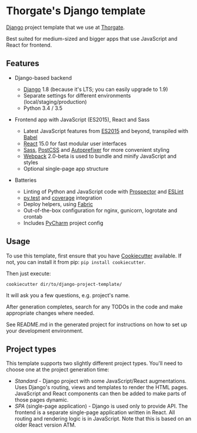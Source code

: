 # Thorgate's Django template

[Django](https://www.djangoproject.com/) project template that we use at [Thorgate](https://thorgate.eu).

Best suited for medium-sized and bigger apps that use JavaScript and React for frontend.


## Features

- Django-based backend

    - [Django](https://www.djangoproject.com/) 1.8 (because it's LTS; you can easily upgrade to 1.9)
    - Separate settings for different environments (local/staging/production)
    - Python 3.4 / 3.5

- Frontend app with JavaScript (ES2015), React and Sass

    - Latest JavaScript features from [ES2015](https://babeljs.io/docs/learn-es2015/) and beyond, transpiled with 
      [Babel](https://babeljs.io/)
    - [React](https://facebook.github.io/react/) 15.0 for fast modular user interfaces
    - [Sass](http://sass-lang.com/), [PostCSS](http://postcss.org/) and 
      [Autoprefixer](https://github.com/postcss/autoprefixer) for more convenient styling
    - [Webpack](https://webpack.github.io/) 2.0-beta is used to bundle and minify JavaScript and styles
    - Optional single-page app structure

- Batteries

    - Linting of Python and JavaScript code with [Prospector](http://prospector.landscape.io/) and 
      [ESLint](http://eslint.org/)
    - [py.test](http://pytest.org/) and [coverage](https://coverage.readthedocs.io/) integration
    - Deploy helpers, using [Fabric](http://www.fabfile.org/)
    - Out-of-the-box configuration for nginx, gunicorn, logrotate and crontab
    - Includes [PyCharm](https://www.jetbrains.com/pycharm/) project config


## Usage

To use this template, first ensure that you have
[Cookiecutter](http://cookiecutter.readthedocs.org/en/latest/readme.html) available. 
If not, you can install it from pip: `pip install cookiecutter`.

Then just execute:
    
    cookiecutter dir/to/django-project-template/

It will ask you a few questions, e.g. project's name.

After generation completes, search for any TODOs in the code and make appropriate changes where needed.

See README.md in the generated project for instructions on how to set up your development environment.


## Project types

This template supports two slightly different project types. You'll need to choose one at the project generation time:

- _Standard_ - Django project with some JavaScript/React augmentations. Uses Django's routing, views and templates to 
  render the HTML pages. JavaScript and React components can then be added to make parts of those pages dynamic.
- _SPA_ (single-page application) - Django is used only to provide API. The frontend is a separate single-page
  application written in React. All routing and rendering logic is in JavaScript. Note that this is based on an older
  React version ATM.
